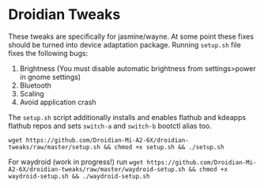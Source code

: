 # Droidian Tweaks

These tweaks are specifically for jasmine/wayne. At some point these fixes should be turned into device adaptation package. Running `setup.sh` file fixes the following bugs:

1. Brightness (You must disable automatic brightness from settings>power in gnome settings)
2. Bluetooth
3. Scaling
4. Avoid application crash

The `setup.sh` script additionally installs and enables flathub and kdeapps flathub repos and sets `switch-a` and `switch-b` bootctl alias too.

`wget https://github.com/Droidian-Mi-A2-6X/droidian-tweaks/raw/master/setup.sh && chmod +x setup.sh && ./setup.sh`

For waydroid (work in progress!) run `wget https://github.com/Droidian-Mi-A2-6X/droidian-tweaks/raw/master/waydroid-setup.sh && chmod +x waydroid-setup.sh && ./waydroid-setup.sh`
